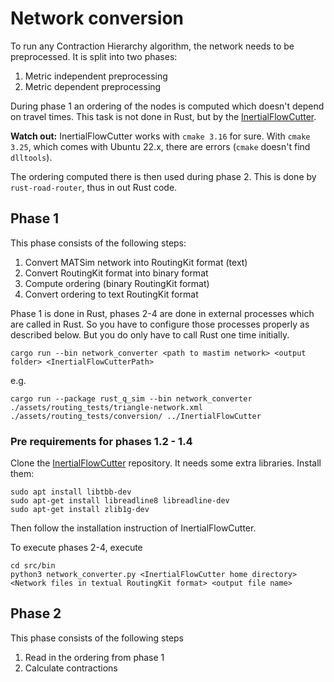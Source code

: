 # Network conversion

To run any Contraction Hierarchy algorithm, the network needs to be preprocessed.
It is split into two phases:

1) Metric independent preprocessing
2) Metric dependent preprocessing

During phase 1 an ordering of the nodes is computed which doesn't depend on travel times. This task is not done in Rust,
but by the [InertialFlowCutter](https://github.com/kit-algo/InertialFlowCutter/).

**Watch out:** InertialFlowCutter works with `cmake 3.16` for sure. With `cmake 3.25`, which comes with Ubuntu 22.x, there are errors (`cmake` doesn't find `dlltools`). 

The ordering computed there is then used during phase 2. This is done by `rust-road-router`, thus in out Rust code.

## Phase 1

This phase consists of the following steps:

1. Convert MATSim network into RoutingKit format (text)
2. Convert RoutingKit format into binary format
3. Compute ordering (binary RoutingKit format)
4. Convert ordering to text RoutingKit format

Phase 1 is done in Rust, phases 2-4 are done in external processes which are called in Rust. So you have to configure
those processes properly as described below. But you do only have to call Rust one time initially.

```shell
cargo run --bin network_converter <path to mastim network> <output folder> <InertialFlowCutterPath>
```

e.g.

```shell
cargo run --package rust_q_sim --bin network_converter ./assets/routing_tests/triangle-network.xml ./assets/routing_tests/conversion/ ../InertialFlowCutter
```

### Pre requirements for phases 1.2 - 1.4

Clone the [InertialFlowCutter](https://github.com/paulheinr/InertialFlowCutter) repository. It needs some extra
libraries. Install them:

```shell
sudo apt install libtbb-dev
sudo apt-get install libreadline8 libreadline-dev
sudo apt-get install zlib1g-dev
```

Then follow the installation instruction of InertialFlowCutter.

To execute phases 2-4, execute

```shell
cd src/bin
python3 network_converter.py <InertialFlowCutter home directory> <Network files in textual RoutingKit format> <output file name>
```

## Phase 2

This phase consists of the following steps

1. Read in the ordering from phase 1
2. Calculate contractions  
